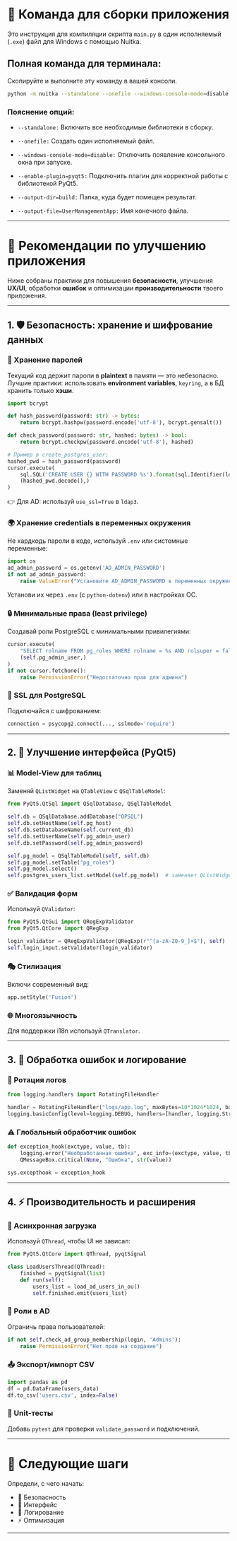 # 🚀 Команда для сборки приложения

Это инструкция для компиляции скрипта `main.py` в один исполняемый (`.exe`) файл для Windows с помощью Nuitka.

## Полная команда для терминала:

Скопируйте и выполните эту команду в вашей консоли.

```bash
python -m nuitka --standalone --onefile --windows-console-mode=disable --disable-cache=ccache --enable-plugin=pyqt5 --output-dir=build --output-file=UserManagementApp main.py
```

### Пояснение опций:

* `--standalone:` Включить все необходимые библиотеки в сборку.

* `--onefile:` Создать один исполняемый файл.

* `--windows-console-mode=disable:` Отключить появление консольного окна при запуске.

* `--enable-plugin=pyqt5:` Подключить плагин для корректной работы с библиотекой PyQt5.

* `--output-dir=build:` Папка, куда будет помещен результат.

* `--output-file=UserManagementApp:` Имя конечного файла.


---

# 🔐 Рекомендации по улучшению приложения

Ниже собраны практики для повышения **безопасности**, улучшения **UX/UI**, обработки **ошибок** и оптимизации **производительности** твоего приложения.

---

## 1. 🛡 Безопасность: хранение и шифрование данных

### 🔑 Хранение паролей

Текущий код держит пароли в **plaintext** в памяти — это небезопасно.
Лучшие практики: использовать **environment variables**, `keyring`, а в БД хранить только **хэши**.

```python
import bcrypt

def hash_password(password: str) -> bytes:
    return bcrypt.hashpw(password.encode('utf-8'), bcrypt.gensalt())

def check_password(password: str, hashed: bytes) -> bool:
    return bcrypt.checkpw(password.encode('utf-8'), hashed)

# Пример в create_postgres_user:
hashed_pwd = hash_password(password)
cursor.execute(
    sql.SQL('CREATE USER {} WITH PASSWORD %s').format(sql.Identifier(login)),
    (hashed_pwd.decode(),)
)
```

👉 Для AD: используй `use_ssl=True` в `ldap3`.

### 🌍 Хранение credentials в переменных окружения

Не хардкодь пароли в коде, используй `.env` или системные переменные:

```python
import os
ad_admin_password = os.getenv('AD_ADMIN_PASSWORD')
if not ad_admin_password:
    raise ValueError("Установите AD_ADMIN_PASSWORD в переменных окружения")
```

Установи их через `.env` (с `python-dotenv`) или в настройках ОС.

### 🔒 Минимальные права (least privilege)

Создавай роли PostgreSQL с минимальными привилегиями:

```python
cursor.execute(
    "SELECT rolname FROM pg_roles WHERE rolname = %s AND rolsuper = false;",
    (self.pg_admin_user,)
)
if not cursor.fetchone():
    raise PermissionError("Недостаточно прав для админа")
```

### 📡 SSL для PostgreSQL

Подключайся с шифрованием:

```python
connection = psycopg2.connect(..., sslmode='require')
```

---

## 2. 🎨 Улучшение интерфейса (PyQt5)

### 📊 Model-View для таблиц

Заменяй `QListWidget` на `QTableView` с `QSqlTableModel`:

```python
from PyQt5.QtSql import QSqlDatabase, QSqlTableModel

self.db = QSqlDatabase.addDatabase("QPSQL")
self.db.setHostName(self.pg_host)
self.db.setDatabaseName(self.current_db)
self.db.setUserName(self.pg_admin_user)
self.db.setPassword(self.pg_admin_password)

self.pg_model = QSqlTableModel(self, self.db)
self.pg_model.setTable("pg_roles")
self.pg_model.select()
self.postgres_users_list.setModel(self.pg_model)  # заменяет QListWidget
```

### ✅ Валидация форм

Используй `QValidator`:

```python
from PyQt5.QtGui import QRegExpValidator
from PyQt5.QtCore import QRegExp

login_validator = QRegExpValidator(QRegExp(r"^[a-zA-Z0-9_]+$"), self)
self.login_input.setValidator(login_validator)
```

### 🎭 Стилизация

Включи современный вид:

```python
app.setStyle('Fusion')
```

### 🌐 Многоязычность

Для поддержки i18n используй `QTranslator`.

---

## 3. 📝 Обработка ошибок и логирование

### 📂 Ротация логов

```python
from logging.handlers import RotatingFileHandler

handler = RotatingFileHandler("logs/app.log", maxBytes=10*1024*1024, backupCount=5)
logging.basicConfig(level=logging.DEBUG, handlers=[handler, logging.StreamHandler()])
```

### ⚠️ Глобальный обработчик ошибок

```python
def exception_hook(exctype, value, tb):
    logging.error("Необработанная ошибка", exc_info=(exctype, value, tb))
    QMessageBox.critical(None, "Ошибка", str(value))

sys.excepthook = exception_hook
```

---

## 4. ⚡ Производительность и расширения

### 🚦 Асинхронная загрузка

Используй `QThread`, чтобы UI не зависал:

```python
from PyQt5.QtCore import QThread, pyqtSignal

class LoadUsersThread(QThread):
    finished = pyqtSignal(list)
    def run(self):
        users_list = load_ad_users_in_ou()
        self.finished.emit(users_list)
```

### 👥 Роли в AD

Ограничь права пользователей:

```python
if not self.check_ad_group_membership(login, 'Admins'):
    raise PermissionError("Нет прав на создание")
```

### 📤 Экспорт/импорт CSV

```python
import pandas as pd
df = pd.DataFrame(users_data)
df.to_csv('users.csv', index=False)
```

### 🧪 Unit-тесты

Добавь `pytest` для проверки `validate_password` и подключений.

---

# 🚀 Следующие шаги

Определи, с чего начать:

* 🔐 Безопасность
* 🎨 Интерфейс
* 📝 Логирование
* ⚡ Оптимизация

---
